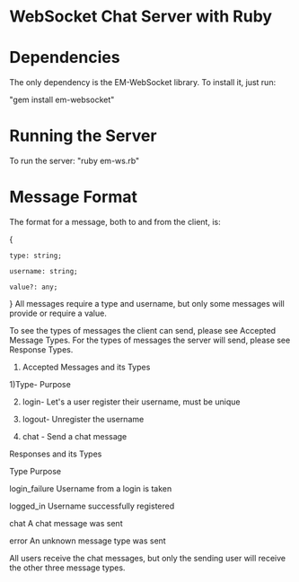 # WebSocket Chat Server with Ruby 

# Dependencies
The only dependency is the EM-WebSocket library. To install it, just run:

"gem install em-websocket"  

# Running the Server

To run the server:
"ruby em-ws.rb"

# Message Format
The format for a message, both to and from the client, is:

{

    type: string;
    
    username: string;
    
    value?: any;
    
}
All messages require a type and username, but only some messages will provide or require a value.

To see the types of messages the client can send, please see Accepted Message Types. For the types of messages the server will send, please see Response Types.

1) Accepted Messages and its Types
 
 1)Type- Purpose

2) login- Let's a user register their username, must be unique

3) logout- Unregister the username

4) chat	- Send a chat message


Responses and its Types

Type	Purpose

login_failure	Username from a login is taken


logged_in	Username successfully registered

chat	A chat message was sent

error	An unknown message type was sent

All users receive the chat messages, but only the sending user will receive the other three message types.
